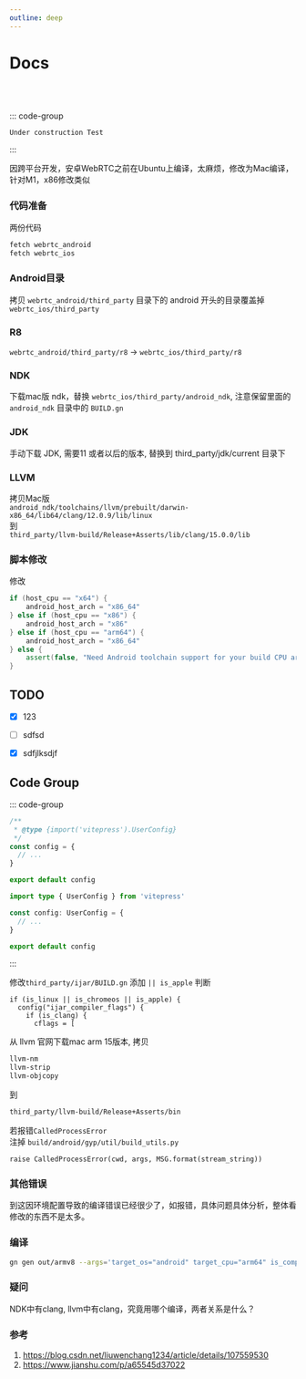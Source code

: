 ```yaml
---
outline: deep
---
```


# Docs
<br>
<br>

::: code-group
```js [index.ts]
Under construction Test
```
:::

因跨平台开发，安卓WebRTC之前在Ubuntu上编译，太麻烦，修改为Mac编译，针对M1，x86修改类似

### 代码准备

两份代码

```bash
fetch webrtc_android
fetch webrtc_ios

```

### Android目录

拷贝 `webrtc_android/third_party` 目录下的 android 开头的目录覆盖掉`webrtc_ios/third_party`

### R8

`webrtc_android/third_party/r8` -&gt; `webrtc_ios/third_party/r8`

###  NDK

下载mac版 ndk，替换 `webrtc_ios/third_party/android_ndk`, 注意保留里面的 `android_ndk` 目录中的 `BUILD.gn`

### JDK

手动下载 JDK, 需要11 或者以后的版本, 替换到 third\_party/jdk/current 目录下

###  LLVM

拷贝Mac版  
`android_ndk/toolchains/llvm/prebuilt/darwin-x86_64/lib64/clang/12.0.9/lib/linux`  
到  
`third_party/llvm-build/Release+Asserts/lib/clang/15.0.0/lib`

###  脚本修改

修改

```cpp
if (host_cpu == "x64") {
    android_host_arch = "x86_64"
} else if (host_cpu == "x86") {
    android_host_arch = "x86"
} else if (host_cpu == "arm64") {
    android_host_arch = "x86_64"
} else {
    assert(false, "Need Android toolchain support for your build CPU arch.")
}
```

## TODO
- [x] 123
- [ ] sdfsd
- [x] sdfjlksdjf
 

## Code Group
::: code-group

```js [config.js]
/**
 * @type {import('vitepress').UserConfig}
 */
const config = {
  // ...
}

export default config
```

```ts [config.ts]
import type { UserConfig } from 'vitepress'

const config: UserConfig = {
  // ...
}

export default config
```

:::


修改`third_party/ijar/BUILD.gn` 添加 `|| is_apple` 判断

```make
if (is_linux || is_chromeos || is_apple) {
  config("ijar_compiler_flags") {
    if (is_clang) {
      cflags = [

```

从 llvm 官网下载mac arm 15版本, 拷贝

```bash
llvm-nm
llvm-strip
llvm-objcopy
```

到

```bash
third_party/llvm-build/Release+Asserts/bin

```

若报错`CalledProcessError`  
注掉 `build/android/gyp/util/build_utils.py`

```shell
raise CalledProcessError(cwd, args, MSG.format(stream_string))

```

### 其他错误

到这因环境配置导致的编译错误已经很少了，如报错，具体问题具体分析，整体看修改的东西不是太多。

###  编译

```bash
gn gen out/armv8 --args='target_os="android" target_cpu="arm64" is_component_build=false is_debug=false rtc_enable_protobuf=false rtc_include_tests=false rtc_build_examples=false   rtc_enable_sctp=false rtc_enable_libevent=false rtc_build_tools=false disable_android_lint=false use_errorprone_java_compiler=false use_custom_libcxx=false android32_ndk_api_level=18'

```

### 疑问

NDK中有clang, llvm中有clang，究竟用哪个编译，两者关系是什么？

###  参考

1. <https://blog.csdn.net/liuwenchang1234/article/details/107559530>
2. <https://www.jianshu.com/p/a65545d37022>
